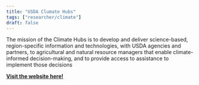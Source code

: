 ```yaml
---
title: "USDA Clumate Hubs"
tags: ["researcher/climate"]
draft: false
---
```


The mission of the Climate Hubs is to develop and deliver science-based, region-specific information and technologies, with USDA agencies and partners, to agricultural and natural resource managers that enable climate-informed decision-making, and to provide access to assistance to implement those decisions 

[**Visit the website here!**](https://www.climatehubs.usda.gov/actions-and-resources/research-data)

